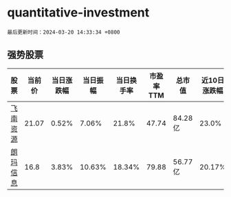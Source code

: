 # quantitative-investment

`最后更新时间：2024-03-20 14:33:34 +0800`

## 强势股票

|股票|当前价|当日涨跌幅|当日振幅|当日换手率|市盈率TTM|总市值|近10日涨跌幅|
|----|----|----|----|----|----|----|----|
|[飞南资源](https://xueqiu.com/S/SZ301500)|21.07|0.52%|7.06%|21.8%|47.74|84.28亿|23.0%|
|[朗玛信息](https://xueqiu.com/S/SZ300288)|16.8|3.83%|10.63%|18.34%|79.88|56.77亿|20.17%|
